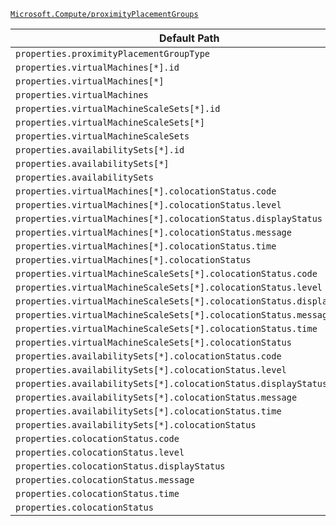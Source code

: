 [`Microsoft.Compute/proximityPlacementGroups`](https://docs.microsoft.com/en-us/azure/templates/microsoft.compute/proximityplacementgroups)

| Default Path | Alias |
|---|---|
| `properties.proximityPlacementGroupType` | `Microsoft.Compute/proximityPlacementGroups/proximityPlacementGroupType` |
| `properties.virtualMachines[*].id` | `Microsoft.Compute/proximityPlacementGroups/virtualMachines[*].id` |
| `properties.virtualMachines[*]` | `Microsoft.Compute/proximityPlacementGroups/virtualMachines[*]` |
| `properties.virtualMachines` | `Microsoft.Compute/proximityPlacementGroups/virtualMachines` |
| `properties.virtualMachineScaleSets[*].id` | `Microsoft.Compute/proximityPlacementGroups/virtualMachineScaleSets[*].id` |
| `properties.virtualMachineScaleSets[*]` | `Microsoft.Compute/proximityPlacementGroups/virtualMachineScaleSets[*]` |
| `properties.virtualMachineScaleSets` | `Microsoft.Compute/proximityPlacementGroups/virtualMachineScaleSets` |
| `properties.availabilitySets[*].id` | `Microsoft.Compute/proximityPlacementGroups/availabilitySets[*].id` |
| `properties.availabilitySets[*]` | `Microsoft.Compute/proximityPlacementGroups/availabilitySets[*]` |
| `properties.availabilitySets` | `Microsoft.Compute/proximityPlacementGroups/availabilitySets` |
| `properties.virtualMachines[*].colocationStatus.code` | `Microsoft.Compute/proximityPlacementGroups/virtualMachines[*].colocationStatus.code` |
| `properties.virtualMachines[*].colocationStatus.level` | `Microsoft.Compute/proximityPlacementGroups/virtualMachines[*].colocationStatus.level` |
| `properties.virtualMachines[*].colocationStatus.displayStatus` | `Microsoft.Compute/proximityPlacementGroups/virtualMachines[*].colocationStatus.displayStatus` |
| `properties.virtualMachines[*].colocationStatus.message` | `Microsoft.Compute/proximityPlacementGroups/virtualMachines[*].colocationStatus.message` |
| `properties.virtualMachines[*].colocationStatus.time` | `Microsoft.Compute/proximityPlacementGroups/virtualMachines[*].colocationStatus.time` |
| `properties.virtualMachines[*].colocationStatus` | `Microsoft.Compute/proximityPlacementGroups/virtualMachines[*].colocationStatus` |
| `properties.virtualMachineScaleSets[*].colocationStatus.code` | `Microsoft.Compute/proximityPlacementGroups/virtualMachineScaleSets[*].colocationStatus.code` |
| `properties.virtualMachineScaleSets[*].colocationStatus.level` | `Microsoft.Compute/proximityPlacementGroups/virtualMachineScaleSets[*].colocationStatus.level` |
| `properties.virtualMachineScaleSets[*].colocationStatus.displayStatus` | `Microsoft.Compute/proximityPlacementGroups/virtualMachineScaleSets[*].colocationStatus.displayStatus` |
| `properties.virtualMachineScaleSets[*].colocationStatus.message` | `Microsoft.Compute/proximityPlacementGroups/virtualMachineScaleSets[*].colocationStatus.message` |
| `properties.virtualMachineScaleSets[*].colocationStatus.time` | `Microsoft.Compute/proximityPlacementGroups/virtualMachineScaleSets[*].colocationStatus.time` |
| `properties.virtualMachineScaleSets[*].colocationStatus` | `Microsoft.Compute/proximityPlacementGroups/virtualMachineScaleSets[*].colocationStatus` |
| `properties.availabilitySets[*].colocationStatus.code` | `Microsoft.Compute/proximityPlacementGroups/availabilitySets[*].colocationStatus.code` |
| `properties.availabilitySets[*].colocationStatus.level` | `Microsoft.Compute/proximityPlacementGroups/availabilitySets[*].colocationStatus.level` |
| `properties.availabilitySets[*].colocationStatus.displayStatus` | `Microsoft.Compute/proximityPlacementGroups/availabilitySets[*].colocationStatus.displayStatus` |
| `properties.availabilitySets[*].colocationStatus.message` | `Microsoft.Compute/proximityPlacementGroups/availabilitySets[*].colocationStatus.message` |
| `properties.availabilitySets[*].colocationStatus.time` | `Microsoft.Compute/proximityPlacementGroups/availabilitySets[*].colocationStatus.time` |
| `properties.availabilitySets[*].colocationStatus` | `Microsoft.Compute/proximityPlacementGroups/availabilitySets[*].colocationStatus` |
| `properties.colocationStatus.code` | `Microsoft.Compute/proximityPlacementGroups/colocationStatus.code` |
| `properties.colocationStatus.level` | `Microsoft.Compute/proximityPlacementGroups/colocationStatus.level` |
| `properties.colocationStatus.displayStatus` | `Microsoft.Compute/proximityPlacementGroups/colocationStatus.displayStatus` |
| `properties.colocationStatus.message` | `Microsoft.Compute/proximityPlacementGroups/colocationStatus.message` |
| `properties.colocationStatus.time` | `Microsoft.Compute/proximityPlacementGroups/colocationStatus.time` |
| `properties.colocationStatus` | `Microsoft.Compute/proximityPlacementGroups/colocationStatus` |

